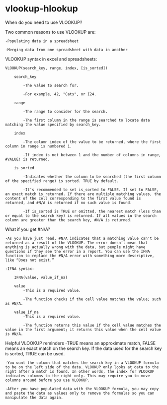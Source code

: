 # vlookup-hlookup

When do you need to use VLOOKUP? 

Two common reasons to use VLOOKUP are:

    -Populating data in a spreadsheet 

    -Merging data from one spreadsheet with data in another

VLOOKUP syntax in excel and spreadsheets:

    VLOOKUP(search_key, range, index, [is_sorted])

        search_key

            -The value to search for. 

            -For example, 42, "Cats", or I24.

        range 

            -The range to consider for the search. 

            -The first column in the range is searched to locate data matching the value specified by search_key.

        index

            -The column index of the value to be returned, where the first column in range is numbered 1. 

            -If index is not between 1 and the number of columns in range, #VALUE! is returned.

        is_sorted 

            -Indicates whether the column to be searched (the first column of the specified range) is sorted. TRUE by default.

            -It’s recommended to set is_sorted to FALSE. If set to FALSE, an exact match is returned. If there are multiple matching values, the content of the cell corresponding to the first value found is returned, and #N/A is returned if no such value is found.

            -If is_sorted is TRUE or omitted, the nearest match (less than or equal to the search key) is returned. If all values in the search column are greater than the search key, #N/A is returned.

What if you get #N/A?

    -As you have just read, #N/A indicates that a matching value can't be returned as a result of the VLOOKUP. The error doesn’t mean that anything is actually wrong with the data, but people might have questions if they see the error in a report. You can use the IFNA function to replace the #N/A error with something more descriptive, like “Does not exist.”

    -IFNA syntax:

        IFNA(value, value_if_na)

        value
            -This is a required value.

            -The function checks if the cell value matches the value; such as #N/A.

        value_if_na
            -This is a required value.

            -The function returns this value if the cell value matches the value in the first argument; it returns this value when the cell value is #N/A.

Helpful VLOOKUP reminders
    -TRUE means an approximate match, FALSE means an exact match on the search key. If the data used for the search key is sorted, TRUE can be used.

    -You want the column that matches the search key in a VLOOKUP formula to be on the left side of the data. VLOOKUP only looks at data to the right after a match is found. In other words, the index for VLOOKUP indicates columns to the right only. This may require you to move columns around before you use VLOOKUP.

    -After you have populated data with the VLOOKUP formula, you may copy and paste the data as values only to remove the formulas so you can manipulate the data again. 
